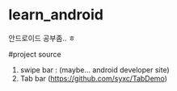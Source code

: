 # learn_android
안드로이드 공부좀.. ㅎ

#project source 
1. swipe bar : (maybe... android developer site)
2. Tab bar (https://github.com/syxc/TabDemo)
